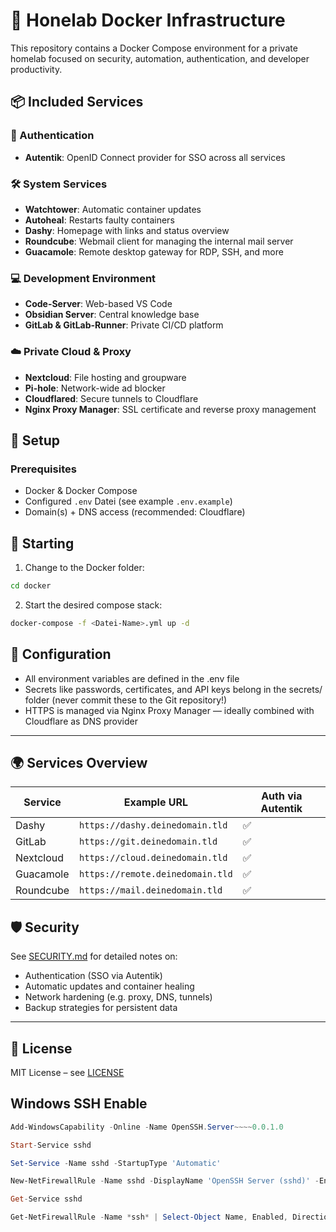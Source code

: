 # 🐝 Honelab Docker Infrastructure

This repository contains a Docker Compose environment for a private homelab focused on security, automation, authentication, and developer productivity.

## 📦 Included Services

### 🔐 Authentication
- **Autentik**: OpenID Connect provider for SSO across all services

### 🛠 System Services
- **Watchtower**: Automatic container updates
- **Autoheal**: Restarts faulty containers
- **Dashy**: Homepage with links and status overview
- **Roundcube**: Webmail client for managing the internal mail server
- **Guacamole**: Remote desktop gateway for RDP, SSH, and more

### 💻 Development Environment
- **Code-Server**:  Web-based VS Code
- **Obsidian Server**: Central knowledge base
- **GitLab & GitLab-Runner**: Private CI/CD platform

### ☁️ Private Cloud & Proxy
- **Nextcloud**: File hosting and groupware
- **Pi-hole**: Network-wide ad blocker
- **Cloudflared**: Secure tunnels to Cloudflare
- **Nginx Proxy Manager**: SSL certificate and reverse proxy management

## 🚀 Setup

### Prerequisites
- Docker & Docker Compose
- Configured `.env` Datei (see example `.env.example`)
- Domain(s) + DNS access (recommended: Cloudflare)

## 🚀 Starting

1. Change to the Docker folder:

```bash
cd docker
```

2. Start the desired compose stack:

```bash
docker-compose -f <Datei-Name>.yml up -d
```

## 🔧 Configuration

- All environment variables are defined in the .env file
- Secrets like passwords, certificates, and API keys belong in the secrets/ folder (never commit these to the Git repository!)
- HTTPS is managed via Nginx Proxy Manager — ideally combined with Cloudflare as DNS provider

---

## 🌍 Services Overview

| Service     | Example URL                     | Auth via Autentik |
|------------|-----------------------------------|-------------------|
| Dashy      | `https://dashy.deinedomain.tld`   | ✅                |
| GitLab     | `https://git.deinedomain.tld`     | ✅                |
| Nextcloud  | `https://cloud.deinedomain.tld`   | ✅                |
| Guacamole  | `https://remote.deinedomain.tld`  | ✅                |
| Roundcube  | `https://mail.deinedomain.tld`    | ✅                |

## 🛡 Security

See [SECURITY.md](./SECURITY.md) for detailed notes on:

- Authentication (SSO via Autentik)
- Automatic updates and container healing
- Network hardening (e.g. proxy, DNS, tunnels)
- Backup strategies for persistent data

---

## 📜 License

MIT License – see [LICENSE](./LICENSE)

## Windows SSH Enable

```powershell
Add-WindowsCapability -Online -Name OpenSSH.Server~~~~0.0.1.0

Start-Service sshd

Set-Service -Name sshd -StartupType 'Automatic'

New-NetFirewallRule -Name sshd -DisplayName 'OpenSSH Server (sshd)' -Enabled True -Direction Inbound -Protocol TCP -Action Allow -LocalPort 22

Get-Service sshd

Get-NetFirewallRule -Name *ssh* | Select-Object Name, Enabled, Direction, Action, Profile
```
